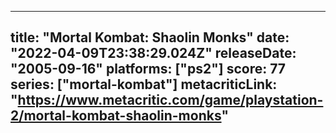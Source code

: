 
---
title: "Mortal Kombat: Shaolin Monks"
date: "2022-04-09T23:38:29.024Z"
releaseDate: "2005-09-16"
platforms: ["ps2"]
score: 77
series: ["mortal-kombat"]
metacriticLink: "https://www.metacritic.com/game/playstation-2/mortal-kombat-shaolin-monks"
---
